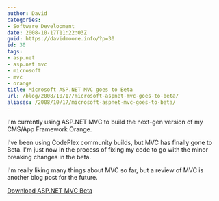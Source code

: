 ```yaml
---
author: David
categories:
- Software Development
date: 2008-10-17T11:22:03Z
guid: https://davidmoore.info/?p=30
id: 30
tags:
- asp.net
- asp.net mvc
- microsoft
- mvc
- orange
title: Microsoft ASP.NET MVC goes to Beta
url: /blog/2008/10/17/microsoft-aspnet-mvc-goes-to-beta/
aliases: /2008/10/17/microsoft-aspnet-mvc-goes-to-beta/
---
```


I'm currently using ASP.NET MVC to build the next-gen version of my CMS/App Framework Orange.

I've been using CodePlex community builds, but MVC has finally gone to Beta. I'm just now in the process of fixing my code to go with the minor breaking changes in the beta.

I'm really liking many things about MVC so far, but a review of MVC is another blog post for the future.

<a title="Download ASP.NET MVC Beta" href="http://go.microsoft.com/fwlink/?LinkID=129910&clcid=0x409" target="_blank">Download ASP.NET MVC Beta</a>